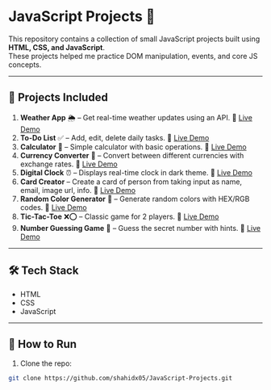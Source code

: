 # JavaScript Projects 🚀

This repository contains a collection of small JavaScript projects built using **HTML, CSS, and JavaScript**.  
These projects helped me practice DOM manipulation, events, and core JS concepts.

---

## 📂 Projects Included

1. **Weather App** 🌦️ – Get real-time weather updates using an API.
   🔗 [Live Demo](https://shahidx05.github.io/JavaScript-projects/Weather%20App/)
2. **To-Do List** ✅ – Add, edit, delete daily tasks.
   🔗 [Live Demo](https://shahidx05.github.io/JavaScript-projects/To%20Do%20APP/)
3. **Calculator** 🧮 – Simple calculator with basic operations.
   🔗 [Live Demo](https://shahidx05.github.io/JavaScript-projects/Calculator/)
4. **Currency Converter** 💱 – Convert between different currencies with exchange rates.
   🔗 [Live Demo](https://shahidx05.github.io/JavaScript-projects/Currency%20Convertor/)
5. **Digital Clock** ⏰ – Displays real-time clock in dark theme.
   🔗 [Live Demo](https://shahidx05.github.io/JavaScript-projects/Digital%20Clock/)
6. **Card Creator**  – Create a card of person from taking input as name, email, image url, info.
   🔗 [Live Demo](https://shahidx05.github.io/JavaScript-projects/Card%20Creater/)
7. **Random Color Generator** 🎨 – Generate random colors with HEX/RGB codes.
   🔗 [Live Demo](https://shahidx05.github.io/JavaScript-projects/Random%20color/)
8. **Tic-Tac-Toe** ❌⭕ – Classic game for 2 players.
   🔗 [Live Demo](https://shahidx05.github.io/JavaScript-projects/Tic%20Tac%20Toe/)
9. **Number Guessing Game** 🔢 – Guess the secret number with hints.
   🔗 [Live Demo](https://shahidx05.github.io/JavaScript-projects/Guess%20the%20number/)

---

## 🛠️ Tech Stack
- HTML
- CSS
- JavaScript

---

## 🚀 How to Run
1. Clone the repo:
```bash
git clone https://github.com/shahidx05/JavaScript-Projects.git
```
